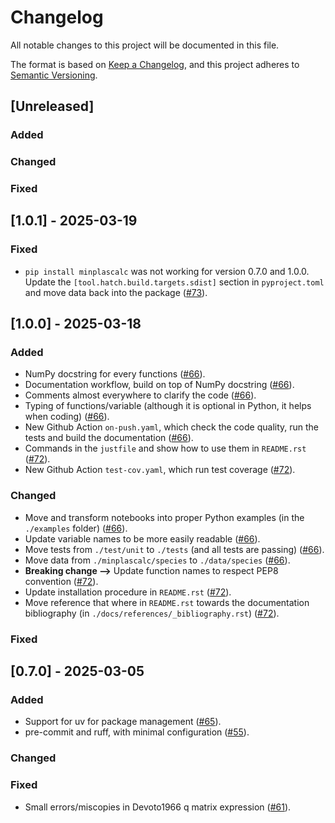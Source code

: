 # Changelog

All notable changes to this project will be documented in this file.

The format is based on [Keep a Changelog](https://keepachangelog.com/en/1.1.0/),
and this project adheres to [Semantic Versioning](https://semver.org/spec/v2.0.0.html).

## [Unreleased]

### Added

### Changed

### Fixed

## [1.0.1] - 2025-03-19

### Fixed

- `pip install minplascalc` was not working for version 0.7.0 and 1.0.0.
  Update the `[tool.hatch.build.targets.sdist]` section in `pyproject.toml` and move data back into the package ([#73](https://github.com/quinnreynolds/minplascalc/issues/73)).

## [1.0.0] - 2025-03-18

### Added

- NumPy docstring for every functions ([#66](https://github.com/quinnreynolds/minplascalc/issues/66)).
- Documentation workflow, build on top of NumPy docstring ([#66](https://github.com/quinnreynolds/minplascalc/issues/66)).
- Comments almost everywhere to clarify the code ([#66](https://github.com/quinnreynolds/minplascalc/issues/66)).
- Typing of functions/variable (although it is optional in Python, it helps when coding) ([#66](https://github.com/quinnreynolds/minplascalc/issues/66)).
- New Github Action `on-push.yaml`, which check the code quality, run the tests and build the documentation ([#66](https://github.com/quinnreynolds/minplascalc/issues/66)).
- Commands in the `justfile` and show how to use them in `README.rst` ([#72](https://github.com/quinnreynolds/minplascalc/issues/72)).
- New Github Action `test-cov.yaml`, which run test coverage ([#72](https://github.com/quinnreynolds/minplascalc/issues/72)).

### Changed

- Move and transform notebooks into proper Python examples (in the `./examples` folder) ([#66](https://github.com/quinnreynolds/minplascalc/issues/66)).
- Update variable names to be more easily readable ([#66](https://github.com/quinnreynolds/minplascalc/issues/66)).
- Move tests from `./test/unit` to `./tests` (and all tests are passing) ([#66](https://github.com/quinnreynolds/minplascalc/issues/66)).
- Move data from `./minplascalc/species` to `./data/species` ([#66](https://github.com/quinnreynolds/minplascalc/issues/66)).
- **Breaking change -->** Update function names to respect PEP8 convention ([#72](https://github.com/quinnreynolds/minplascalc/issues/72)).
- Update installation procedure in `README.rst` ([#72](https://github.com/quinnreynolds/minplascalc/issues/72)).
- Move reference that where in `README.rst` towards the documentation bibliography (in `./docs/references/_bibliography.rst`) ([#72](https://github.com/quinnreynolds/minplascalc/issues/72)).

### Fixed

## [0.7.0] - 2025-03-05

### Added

- Support for uv for package management ([#65](https://github.com/quinnreynolds/minplascalc/issues/65)).
- pre-commit and ruff, with minimal configuration ([#55](https://github.com/quinnreynolds/minplascalc/issues/61)).

### Changed

### Fixed

- Small errors/miscopies in Devoto1966 q matrix expression ([#61](https://github.com/quinnreynolds/minplascalc/issues/61)).
